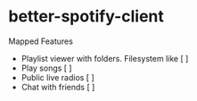 # better-spotify-client

Mapped Features
- Playlist viewer with folders. Filesystem like [ ]
- Play songs [ ]
- Public live radios [ ]
- Chat with friends [ ]
